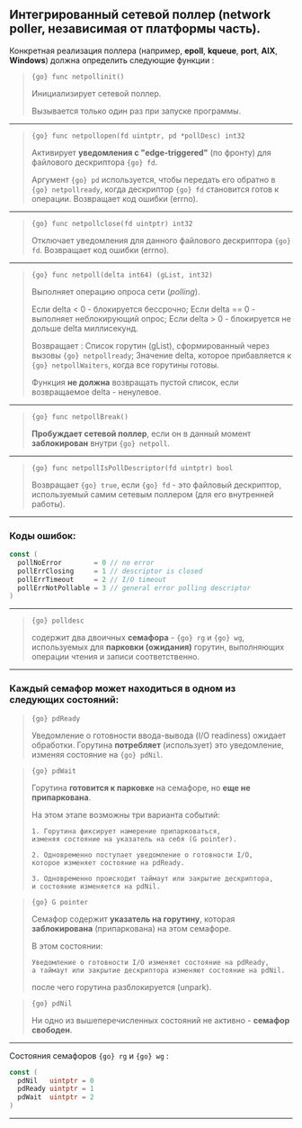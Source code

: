 ## **Интегрированный сетевой поллер** (network poller, независимая от платформы часть).

Конкретная реализация поллера (например, **epoll**, **kqueue**, **port**, **AIX**, **Windows**) должна определить следующие функции :

> `{go} func netpollinit()`
> 
>  Инициализирует сетевой поллер.
> 
>  Вызывается только один раз при запуске программы.

---

>`{go} func netpollopen(fd uintptr, pd *pollDesc) int32`
>
>  Активирует **уведомления с "edge-triggered"** (по фронту) для файлового дескриптора `{go} fd`.
> 
>  Аргумент `{go} pd` используется, чтобы передать его обратно в `{go} netpollready`, 
>  когда дескриптор `{go} fd` становится готов к операции.
>  Возвращает код ошибки (errno).

---

> `{go} func netpollclose(fd uintptr) int32`
> 
>  Отключает уведомления для данного файлового дескриптора `{go} fd`.
>  Возвращает код ошибки (errno).

---

> `{go} func netpoll(delta int64) (gList, int32)`
> 
>  Выполняет операцию опроса сети (*polling*).
> 
> 	Если delta < 0 - блокируется бессрочно;
> 	Если delta == 0 - выполняет неблокирующий опрос;
> 	Если delta > 0 - блокируется не дольше delta миллисекунд.
> 
>  Возвращает : 
> 	Список горутин (gList), сформированный через вызовы `{go} netpollready`;
> 	Значение delta, которое прибавляется к `{go} netpollWaiters`, когда все горутины готовы.
> 
>  Функция **не должна** возвращать пустой список, если возвращаемое delta - ненулевое.

---

> `{go} func netpollBreak()`
> 
>  **Пробуждает сетевой поллер**, если он в данный момент **заблокирован** внутри `{go} netpoll`.

---

> `{go} func netpollIsPollDescriptor(fd uintptr) bool`
> 
>  Возвращает `{go} true`, если `{go} fd` - это файловый дескриптор, 
>  используемый самим сетевым поллером (для его внутренней работы).

---
### Коды ошибок: 

```go
const (  
  pollNoError        = 0 // no error  
  pollErrClosing     = 1 // descriptor is closed  
  pollErrTimeout     = 2 // I/O timeout  
  pollErrNotPollable = 3 // general error polling descriptor  
)
```

---

> `{go} polldesc` 
> 
>  содержит два двоичных **семафора** - `{go} rg` и `{go} wg`, 
>  используемых для **парковки (ожидания)** горутин, выполняющих операции 
>  чтения и записи соответственно.

---
### Каждый семафор может находиться в одном из следующих состояний:

 > `{go} pdReady`
 > 
 >  Уведомление о готовности ввода-вывода (I/O readiness) ожидает обработки.
 >  Горутина **потребляет** (использует) это уведомление, изменяя состояние на `{go} pdNil`.

  > `{go} pdWait`
  > 
  >  Горутина **готовится к парковке** на семафоре, 
  >  но **еще не припаркована**. 
  >  
  >  На этом этапе возможны три варианта событий: 
  >  
  > 	1. Горутина фиксирует намерение припарковаться, 
  > 	изменяя состояние на указатель на себя (G pointer).
  > 	
  > 	2. Одновременно поступает уведомление о готовности I/O, 
  > 	которое изменяет состояние на pdReady.
  > 	
  > 	3. Одновременно происходит таймаут или закрытие дескриптора, 
  > 	и состояние изменяется на pdNil.
  
  > `{go} G pointer`
  > 
  >  Семафор содержит **указатель на горутину**,
  >  которая **заблокирована** (припаркована) на этом семафоре.
  >  
  >  В этом состоянии: 
  > 
  > 	Уведомление о готовности I/O изменяет состояние на pdReady,
  > 	а таймаут или закрытие дескриптора изменяют состояние на pdNil.
  > 
  >  после чего горутина разблокируется (unpark).
  
  >  `{go} pdNil`
  >  
  >  Ни одно из вышеперечисленных состояний не активно - **семафор свободен**.
  
---
Состояния семафоров `{go} rg` и `{go} wg` : 

```go 
const (  
  pdNil   uintptr = 0  
  pdReady uintptr = 1  
  pdWait  uintptr = 2  
)
```

---

